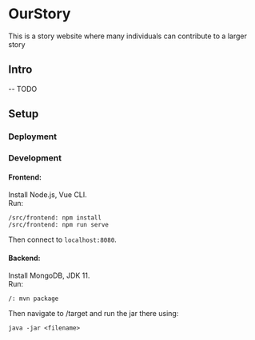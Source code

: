 # OurStory
This is a story website where many individuals can contribute to a larger story

## Intro
 -- TODO
## Setup
### Deployment

### Development

#### Frontend:
Install Node.js, Vue CLI.<br>
Run:
```
/src/frontend: npm install
/src/frontend: npm run serve
```
Then connect to `localhost:8080`.
#### Backend:
Install MongoDB, JDK 11.<br>
Run:
```
/: mvn package
```
Then navigate to /target and run the jar there using:
```
java -jar <filename>
```

